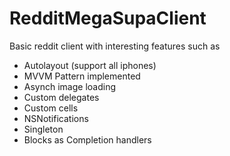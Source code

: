 RedditMegaSupaClient
====================
Basic reddit client with interesting features such as 
- Autolayout (support all iphones)
- MVVM Pattern implemented
- Asynch image loading
- Custom delegates
- Custom cells
- NSNotifications
- Singleton
- Blocks as Completion handlers
